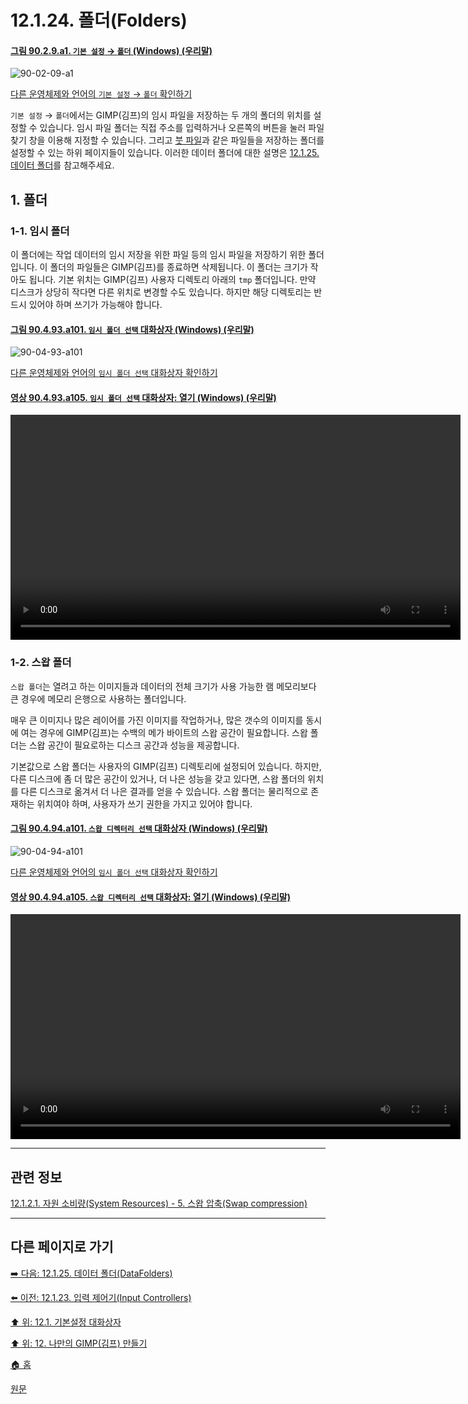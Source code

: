# 12.1.24. 폴더(Folders)

<a id="90-02-09-a1"></a>

#### [그림 90.2.9.a1. `기본 설정` → `폴더` (Windows) (우리말)](./90-02-09-00-folders.md#90-02-09-a1)
![90-02-09-a1](https://github.com/wonder13662/gimp/assets/15767104/d348d946-cef6-4934-8d77-6d43f541aa98)

[다른 운영체제와 언어의 `기본 설정` → `폴더` 확인하기](./90-02-09-00-folders.md#90-02-09-a2)

`기본 설정` → `폴더`에서는 GIMP(김프)의 임시 파일을 저장하는 두 개의 폴더의 위치를 설정할 수 있습니다. 임시 파일 폴더는 직접 주소를 입력하거나 오른쪽의 버튼을 눌러 파일 찾기 창을 이용해 지정할 수 있습니다. 그리고 [붓 파일](./19-glossaryx-vbr.md)과 같은 파일들을 저장하는 폴더를 설정할 수 있는 하위 페이지들이 있습니다. 이러한 데이터 폴더에 대한 설명은 [12.1.25. 데이터 폴더](./12-01-25-data-folders.md)를 참고해주세요.

<a id="12-01-24-s1"></a>

## 1. 폴더

<a id="12-01-24-s1-01"></a>

### 1-1. 임시 폴더
이 폴더에는 작업 데이터의 임시 저장을 위한 파일 등의 임시 파일을 저장하기 위한 폴더입니다. 이 폴더의 파일들은 GIMP(김프)를 종료하면 삭제됩니다. 이 폴더는 크기가 작아도 됩니다. 기본 위치는 GIMP(김프) 사용자 디렉토리 아래의 `tmp` 폴더입니다. 만약 디스크가 상당히 작다면 다른 위치로 변경할 수도 있습니다. 하지만 해당 디렉토리는 반드시 있어야 하며 쓰기가 가능해야 합니다.

<a id="90-04-93-a101"></a>

#### [그림 90.4.93.a101. `임시 폴더 선택` 대화상자 (Windows) (우리말)](./90-04-93-select_folder_for_temporary_files.md#90-04-93-a101)
![90-04-93-a101](https://github.com/wonder13662/gimp/assets/15767104/18b11064-4a1f-49f1-b67c-13ea8ae12dcc)

[다른 운영체제와 언어의 `임시 폴더 선택` 대화상자 확인하기](./90-04-93-select_folder_for_temporary_files.md#90-04-93-a102)

<a id="90-04-93-a105"></a>

#### [영상 90.4.93.a105. `임시 폴더 선택` 대화상자: 열기 (Windows) (우리말)](./90-04-93-select_folder_for_temporary_files.md#90-04-93-a105)
<video controls="controls" width="720" src="https://github.com/wonder13662/gimp/assets/15767104/c20056ee-166d-497f-a6b4-a8b382e9525b"></video>

<a id="12-01-24-s1-02"></a>

### 1-2. 스왑 폴더
`스왑 폴더`는 열려고 하는 이미지들과 데이터의 전체 크기가 사용 가능한 램 메모리보다 큰 경우에 메모리 은행으로 사용하는 폴더입니다.

매우 큰 이미지나 많은 레이어를 가진 이미지를 작업하거나, 많은 갯수의 이미지를 동시에 여는 경우에 GIMP(김프)는 수백의 메가 바이트의 스왑 공간이 필요합니다. 스왑 폴더는 스왑 공간이 필요로하는 디스크 공간과 성능을 제공합니다.

기본값으로 스왑 폴더는 사용자의 GIMP(김프) 디렉토리에 설정되어 있습니다. 하지만, 다른 디스크에 좀 더 많은 공간이 있거나, 더 나은 성능을 갖고 있다면, 스왑 폴더의 위치를 다른 디스크로 옮겨서 더 나은 결과를 얻을 수 있습니다. 스왑 폴더는 물리적으로 존재하는 위치여야 하며, 사용자가 쓰기 권한을 가지고 있어야 합니다.

<a id="90-04-94-a101"></a>

#### [그림 90.4.94.a101. `스왑 디렉터리 선택` 대화상자 (Windows) (우리말)](./90-04-94-select_swap_folder.md#90-04-94-a101)
![90-04-94-a101](https://github.com/wonder13662/gimp/assets/15767104/302f4c9e-f77c-4389-ae2f-5a0295b4e15e)

[다른 운영체제와 언어의 `임시 폴더 선택` 대화상자 확인하기](./90-04-94-select_swap_folder.md#90-04-94-a102)

<a id="90-04-94-a105"></a>

#### [영상 90.4.94.a105. `스왑 디렉터리 선택` 대화상자: 열기 (Windows) (우리말)](./90-04-94-select_swap_folder.md#90-04-94-a105)
<video controls="controls" width="720" src="https://github.com/wonder13662/gimp/assets/15767104/c018f991-ab43-464f-88d2-75bc50def871"></video>

***

## 관련 정보

[12.1.2.1. 자원 소비량(System Resources) - 5. 스왑 압축(Swap compression)](./12-01-02-01-resource_consumption.md#90-02-01-s5)

***

## 다른 페이지로 가기

[➡️ 다음: 12.1.25. 데이터 폴더(DataFolders)](./12-01-25-data-folders.md)

[⬅️ 이전: 12.1.23. 입력 제어기(Input Controllers)](./12-01-23-input-controllers.md)

[⬆️ 위: 12.1. 기본설정 대화상자](./12-01-00-preference-dialog.md)

[⬆️ 위: 12. 나만의 GIMP(김프) 만들기](./12-00-enrich-my-gimp.md)

[🏠 홈](./00-home.md)

[원문](https://docs.gimp.org/2.10/ko/gimp-pimping.html#gimp-prefs-input-controllers)
